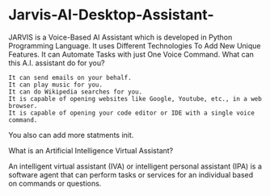 # Jarvis-AI-Desktop-Assistant-
JARVIS is a Voice-Based AI Assistant which is developed in Python Programming Language. It uses Different Technologies To Add New Unique Features. It can Automate Tasks with just One Voice Command. 
What can this A.I. assistant do for you?

    It can send emails on your behalf.
    It can play music for you.
    It can do Wikipedia searches for you.
    It is capable of opening websites like Google, Youtube, etc., in a web browser.
    It is capable of opening your code editor or IDE with a single voice command.

You also can add more statments init.

What is an Artificial Intelligence Virtual Assistant?

An intelligent virtual assistant (IVA) or intelligent personal assistant (IPA) is a software agent that can perform tasks or services for an individual based on commands or questions.


